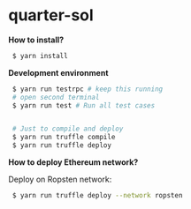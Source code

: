# quarter-sol

**How to install?**
```sh
 $ yarn install
```

**Development environment**
```sh
 $ yarn run testrpc # keep this running
 # open second terminal
 $ yarn run test # Run all test cases


 # Just to compile and deploy
 $ yarn run truffle compile
 $ yarn run truffle deploy
```

**How to deploy Ethereum network?**

Deploy on Ropsten network:

```sh
 $ yarn run truffle deploy --network ropsten
```
